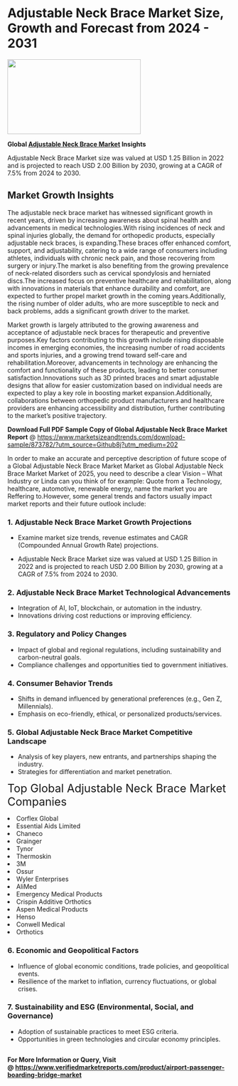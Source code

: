 <H1>Adjustable Neck Brace Market Size, Growth and Forecast from 2024 - 2031</H1><img class="aligncenter size-medium wp-image-584254" src="https://thirdeyenews.in/wp-content/uploads/2024/09/Global-Market-Research-300x168.jpeg" alt="" width="300" height="168" /><p><strong>Global&nbsp;<a href="https://www.marketsizeandtrends.com/download-sample/873782/?utm_source=Github8j?utm_medium=202">Adjustable Neck Brace Market</a> Insights</strong></p><p>Adjustable Neck Brace Market size was valued at USD 1.25 Billion in 2022 and is projected to reach USD 2.00 Billion by 2030, growing at a CAGR of 7.5% from 2024 to 2030.</p><p><h2>Market Growth Insights</h2> <p>The adjustable neck brace market has witnessed significant growth in recent years, driven by increasing awareness about spinal health and advancements in medical technologies.With rising incidences of neck and spinal injuries globally, the demand for orthopedic products, especially adjustable neck braces, is expanding.These braces offer enhanced comfort, support, and adjustability, catering to a wide range of consumers including athletes, individuals with chronic neck pain, and those recovering from surgery or injury.The market is also benefiting from the growing prevalence of neck-related disorders such as cervical spondylosis and herniated discs.The increased focus on preventive healthcare and rehabilitation, along with innovations in materials that enhance durability and comfort, are expected to further propel market growth in the coming years.Additionally, the rising number of older adults, who are more susceptible to neck and back problems, adds a significant growth driver to the market.</p> <p>Market growth is largely attributed to the growing awareness and acceptance of adjustable neck braces for therapeutic and preventive purposes.Key factors contributing to this growth include rising disposable incomes in emerging economies, the increasing number of road accidents and sports injuries, and a growing trend toward self-care and rehabilitation.Moreover, advancements in technology are enhancing the comfort and functionality of these products, leading to better consumer satisfaction.Innovations such as 3D printed braces and smart adjustable designs that allow for easier customization based on individual needs are expected to play a key role in boosting market expansion.Additionally, collaborations between orthopedic product manufacturers and healthcare providers are enhancing accessibility and distribution, further contributing to the market’s positive trajectory.<p><span class=""><strong>Download Full PDF Sample Copy of Global Adjustable Neck Brace Market Report</strong> @ <a href="https://www.marketsizeandtrends.com/download-sample/873782/?utm_source=Github8j?utm_medium=202" target="_blank">https://www.marketsizeandtrends.com/download-sample/873782/?utm_source=Github8j?utm_medium=202</a></span></p><p>In order to make an accurate and perceptive description of future scope of a Global&nbsp;Adjustable Neck Brace Market Market as Global&nbsp;Adjustable Neck Brace Market Market of 2025, you need to describe a clear Vision &ndash; What Industry or Linda can you think of for example: Quote from a Technology, healthcare, automotive, renewable energy, name the market you are Reffering to.However, some general trends and factors usually impact market reports and their future outlook include:</p><h3>1.&nbsp;<strong>Adjustable Neck Brace Market Growth Projections</strong></h3><ul><li>Examine market size trends, revenue estimates and CAGR (Compounded Annual Growth Rate) projections.</li><li><p>Adjustable Neck Brace Market size was valued at USD 1.25 Billion in 2022 and is projected to reach USD 2.00 Billion by 2030, growing at a CAGR of 7.5% from 2024 to 2030.</p></li></ul><h3>2.&nbsp;<strong>Adjustable Neck Brace Market Technological Advancements</strong></h3><ul><li>Integration of AI, IoT, blockchain, or automation in the industry.</li><li>Innovations driving cost reductions or improving efficiency.</li></ul><h3>3.&nbsp;<strong>Regulatory and Policy Changes</strong></h3><ul><li>Impact of global and regional regulations, including sustainability and carbon-neutral goals.</li><li>Compliance challenges and opportunities tied to government initiatives.</li></ul><h3>4.&nbsp;<strong>Consumer Behavior Trends</strong></h3><ul><li>Shifts in demand influenced by generational preferences (e.g., Gen Z, Millennials).</li><li>Emphasis on eco-friendly, ethical, or personalized products/services.</li></ul><h3>5.&nbsp;<strong>Global Adjustable Neck Brace Market Competitive Landscape</strong></h3><ul><li>Analysis of key players, new entrants, and partnerships shaping the industry.</li><li>Strategies for differentiation and market penetration.</li></ul><p data-pm-slice="1 1 []"><span style="color: inherit; font-family: inherit; font-size: 25px;">Top Global Adjustable Neck Brace Market Companies</span></p><div class="" data-test-id=""><p><li>Corflex Global</li><li> Essential Aids Limited</li><li> Chaneco</li><li> Grainger</li><li> Tynor</li><li> Thermoskin</li><li> 3M</li><li> Ossur</li><li> Wyler Enterprises</li><li> AliMed</li><li> Emergency Medical Products</li><li> Crispin Additive Orthotics</li><li> Aspen Medical Products</li><li> Henso</li><li> Conwell Medical</li><li> Orthotics</li></p></div><h3>6.&nbsp;<strong>Economic and Geopolitical Factors</strong></h3><ul><li>Influence of global economic conditions, trade policies, and geopolitical events.</li><li>Resilience of the market to inflation, currency fluctuations, or global crises.</li></ul><h3>7.&nbsp;<strong>Sustainability and ESG (Environmental, Social, and Governance)</strong></h3><ul><li>Adoption of sustainable practices to meet ESG criteria.</li><li>Opportunities in green technologies and circular economy principles.</li></ul><h2><strong style="font-size: 14px;">For More Information or Query, Visit @&nbsp;</strong><a style="background-color: #ffffff; font-size: 14px;" href="https://www.marketsizeandtrends.com/report/adjustable-neck-brace-market/" target="_blank">https://www.verifiedmarketreports.com/product/airport-passenger-boarding-bridge-market</a></h2>